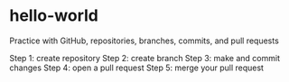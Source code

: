 # hello-world
Practice with GitHub, repositories, branches, commits, and pull requests

Step 1: create repository
Step 2: create branch
Step 3: make and commit changes
Step 4: open a pull request
Step 5: merge your pull request
